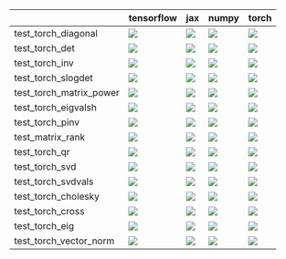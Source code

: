 |                         | tensorflow                                                                                                                                                                             | jax                                                                                                                                                                                    | numpy                                                                                                                                                                                  | torch                                                                                                                                                                                  |
|:------------------------|:---------------------------------------------------------------------------------------------------------------------------------------------------------------------------------------|:---------------------------------------------------------------------------------------------------------------------------------------------------------------------------------------|:---------------------------------------------------------------------------------------------------------------------------------------------------------------------------------------|:---------------------------------------------------------------------------------------------------------------------------------------------------------------------------------------|
| test_torch_diagonal     | <a href="https://github.com/unifyai/ivy/actions/runs/3590800001" rel="noopener noreferrer" target="_blank"><img src=https://img.shields.io/badge/-failure-red></a>                     | <a href="https://github.com/unifyai/ivy/actions/runs/3590800001" rel="noopener noreferrer" target="_blank"><img src=https://img.shields.io/badge/-failure-red></a>                     | <a href="https://github.com/unifyai/ivy/actions/runs/3590800001" rel="noopener noreferrer" target="_blank"><img src=https://img.shields.io/badge/-failure-red></a>                     | <a href="https://github.com/unifyai/ivy/actions/runs/3590800001" rel="noopener noreferrer" target="_blank"><img src=https://img.shields.io/badge/-failure-red></a>                     |
| test_torch_det          | <a href="https://github.com/unifyai/ivy/actions/runs/3757341778/jobs/6384460990" rel="noopener noreferrer" target="_blank"><img src=https://img.shields.io/badge/-failure-red></a>     | <a href="null" rel="noopener noreferrer" target="_blank"><img src=https://img.shields.io/badge/-failure-red></a>                                                                       | <a href="null" rel="noopener noreferrer" target="_blank"><img src=https://img.shields.io/badge/-failure-red></a>                                                                       | <a href="https://github.com/unifyai/ivy/actions/runs/3757341778/jobs/6384451911" rel="noopener noreferrer" target="_blank"><img src=https://img.shields.io/badge/-failure-red></a>     |
| test_torch_inv          | <a href="null" rel="noopener noreferrer" target="_blank"><img src=https://img.shields.io/badge/-success-success></a>                                                                   | <a href="https://github.com/unifyai/ivy/actions/runs/3590800001" rel="noopener noreferrer" target="_blank"><img src=https://img.shields.io/badge/-success-success></a>                 | <a href="https://github.com/unifyai/ivy/actions/runs/3757341778/jobs/6384458620" rel="noopener noreferrer" target="_blank"><img src=https://img.shields.io/badge/-success-success></a> | <a href="https://github.com/unifyai/ivy/actions/runs/3757341778/jobs/6384459688" rel="noopener noreferrer" target="_blank"><img src=https://img.shields.io/badge/-success-success></a> |
| test_torch_slogdet      | <a href="https://github.com/unifyai/ivy/actions/runs/3757341778/jobs/6384459035" rel="noopener noreferrer" target="_blank"><img src=https://img.shields.io/badge/-failure-red></a>     | <a href="https://github.com/unifyai/ivy/actions/runs/3757341778/jobs/6384452478" rel="noopener noreferrer" target="_blank"><img src=https://img.shields.io/badge/-failure-red></a>     | <a href="https://github.com/unifyai/ivy/actions/runs/3590800001" rel="noopener noreferrer" target="_blank"><img src=https://img.shields.io/badge/-failure-red></a>                     | <a href="https://github.com/unifyai/ivy/actions/runs/3757341778/jobs/6384453595" rel="noopener noreferrer" target="_blank"><img src=https://img.shields.io/badge/-failure-red></a>     |
| test_torch_matrix_power | <a href="null" rel="noopener noreferrer" target="_blank"><img src=https://img.shields.io/badge/-failure-red></a>                                                                       | <a href="https://github.com/unifyai/ivy/actions/runs/3757341778/jobs/6384458331" rel="noopener noreferrer" target="_blank"><img src=https://img.shields.io/badge/-failure-red></a>     | <a href="https://github.com/unifyai/ivy/actions/runs/3757341778/jobs/6384460990" rel="noopener noreferrer" target="_blank"><img src=https://img.shields.io/badge/-failure-red></a>     | <a href="https://github.com/unifyai/ivy/actions/runs/3757341778/jobs/6384444291" rel="noopener noreferrer" target="_blank"><img src=https://img.shields.io/badge/-failure-red></a>     |
| test_torch_eigvalsh     | <a href="https://github.com/unifyai/ivy/actions/runs/3757341778/jobs/6384451911" rel="noopener noreferrer" target="_blank"><img src=https://img.shields.io/badge/-success-success></a> | <a href="https://github.com/unifyai/ivy/actions/runs/3757341778/jobs/6384458620" rel="noopener noreferrer" target="_blank"><img src=https://img.shields.io/badge/-success-success></a> | <a href="https://github.com/unifyai/ivy/actions/runs/3704256223/jobs/6276715294" rel="noopener noreferrer" target="_blank"><img src=https://img.shields.io/badge/-failure-red></a>     | <a href="null" rel="noopener noreferrer" target="_blank"><img src=https://img.shields.io/badge/-success-success></a>                                                                   |
| test_torch_pinv         | <a href="https://github.com/unifyai/ivy/actions/runs/3757341778/jobs/6384458331" rel="noopener noreferrer" target="_blank"><img src=https://img.shields.io/badge/-success-success></a> | <a href="https://github.com/unifyai/ivy/actions/runs/3738429884/jobs/6344507121" rel="noopener noreferrer" target="_blank"><img src=https://img.shields.io/badge/-failure-red></a>     | <a href="null" rel="noopener noreferrer" target="_blank"><img src=https://img.shields.io/badge/-success-success></a>                                                                   | <a href="https://github.com/unifyai/ivy/actions/runs/3757341778/jobs/6384458331" rel="noopener noreferrer" target="_blank"><img src=https://img.shields.io/badge/-success-success></a> |
| test_matrix_rank        | <a href="https://github.com/unifyai/ivy/actions/runs/3757341778/jobs/6384443458" rel="noopener noreferrer" target="_blank"><img src=https://img.shields.io/badge/-success-success></a> | <a href="https://github.com/unifyai/ivy/actions/runs/3694948975/jobs/6256748684" rel="noopener noreferrer" target="_blank"><img src=https://img.shields.io/badge/-success-success></a> | <a href="https://github.com/unifyai/ivy/actions/runs/3757341778/jobs/6384456832" rel="noopener noreferrer" target="_blank"><img src=https://img.shields.io/badge/-success-success></a> | <a href="https://github.com/unifyai/ivy/actions/runs/3757391787/jobs/6384540214" rel="noopener noreferrer" target="_blank"><img src=https://img.shields.io/badge/-success-success></a> |
| test_torch_qr           | <a href="https://github.com/unifyai/ivy/actions/runs/3757341778/jobs/6384459903" rel="noopener noreferrer" target="_blank"><img src=https://img.shields.io/badge/-success-success></a> | <a href="https://github.com/unifyai/ivy/actions/runs/3752965346/jobs/6375719285" rel="noopener noreferrer" target="_blank"><img src=https://img.shields.io/badge/-success-success></a> | <a href="null" rel="noopener noreferrer" target="_blank"><img src=https://img.shields.io/badge/-success-success></a>                                                                   | <a href="https://github.com/unifyai/ivy/actions/runs/3757341778/jobs/6384444904" rel="noopener noreferrer" target="_blank"><img src=https://img.shields.io/badge/-success-success></a> |
| test_torch_svd          | <a href="https://github.com/unifyai/ivy/actions/runs/3757341778/jobs/6384451911" rel="noopener noreferrer" target="_blank"><img src=https://img.shields.io/badge/-success-success></a> | <a href="https://github.com/unifyai/ivy/actions/runs/3757341778/jobs/6384449491" rel="noopener noreferrer" target="_blank"><img src=https://img.shields.io/badge/-success-success></a> | <a href="https://github.com/unifyai/ivy/actions/runs/3757836900/jobs/6385481922" rel="noopener noreferrer" target="_blank"><img src=https://img.shields.io/badge/-success-success></a> | <a href="https://github.com/unifyai/ivy/actions/runs/3757341778/jobs/6384460194" rel="noopener noreferrer" target="_blank"><img src=https://img.shields.io/badge/-success-success></a> |
| test_torch_svdvals      | <a href="https://github.com/unifyai/ivy/actions/runs/3757341778/jobs/6384459394" rel="noopener noreferrer" target="_blank"><img src=https://img.shields.io/badge/-success-success></a> | <a href="https://github.com/unifyai/ivy/actions/runs/3694948975/jobs/6256748060" rel="noopener noreferrer" target="_blank"><img src=https://img.shields.io/badge/-failure-red></a>     | <a href="null" rel="noopener noreferrer" target="_blank"><img src=https://img.shields.io/badge/-failure-red></a>                                                                       | <a href="https://github.com/unifyai/ivy/actions/runs/3757341778/jobs/6384451171" rel="noopener noreferrer" target="_blank"><img src=https://img.shields.io/badge/-success-success></a> |
| test_torch_cholesky     | <a href="https://github.com/unifyai/ivy/actions/runs/3758625297/jobs/6387188289" rel="noopener noreferrer" target="_blank"><img src=https://img.shields.io/badge/-success-success></a> | <a href="null" rel="noopener noreferrer" target="_blank"><img src=https://img.shields.io/badge/-success-success></a>                                                                   | <a href="https://github.com/unifyai/ivy/actions/runs/3757341778/jobs/6384460605" rel="noopener noreferrer" target="_blank"><img src=https://img.shields.io/badge/-success-success></a> | <a href="https://github.com/unifyai/ivy/actions/runs/3757341778/jobs/6384451911" rel="noopener noreferrer" target="_blank"><img src=https://img.shields.io/badge/-success-success></a> |
| test_torch_cross        | <a href="https://github.com/unifyai/ivy/actions/runs/3757341778/jobs/6384444291" rel="noopener noreferrer" target="_blank"><img src=https://img.shields.io/badge/-success-success></a> | <a href="https://github.com/unifyai/ivy/actions/runs/3757341778/jobs/6384460393" rel="noopener noreferrer" target="_blank"><img src=https://img.shields.io/badge/-success-success></a> | <a href="https://github.com/unifyai/ivy/actions/runs/3738429884/jobs/6344507121" rel="noopener noreferrer" target="_blank"><img src=https://img.shields.io/badge/-success-success></a> | <a href="https://github.com/unifyai/ivy/actions/runs/3757341778/jobs/6384451171" rel="noopener noreferrer" target="_blank"><img src=https://img.shields.io/badge/-success-success></a> |
| test_torch_eig          | <a href="https://github.com/unifyai/ivy/actions/runs/3757341778/jobs/6384440502" rel="noopener noreferrer" target="_blank"><img src=https://img.shields.io/badge/-success-success></a> | <a href="https://github.com/unifyai/ivy/actions/runs/3757341778/jobs/6384440502" rel="noopener noreferrer" target="_blank"><img src=https://img.shields.io/badge/-success-success></a> | <a href="https://github.com/unifyai/ivy/actions/runs/3757341778/jobs/6384440502" rel="noopener noreferrer" target="_blank"><img src=https://img.shields.io/badge/-success-success></a> | <a href="https://github.com/unifyai/ivy/actions/runs/3757341778/jobs/6384440502" rel="noopener noreferrer" target="_blank"><img src=https://img.shields.io/badge/-success-success></a> |
| test_torch_vector_norm  | <a href="https://github.com/unifyai/ivy/actions/runs/3758323482/jobs/6386526960" rel="noopener noreferrer" target="_blank"><img src=https://img.shields.io/badge/-success-success></a> | <a href="https://github.com/unifyai/ivy/actions/runs/3758323482/jobs/6386526960" rel="noopener noreferrer" target="_blank"><img src=https://img.shields.io/badge/-success-success></a> | <a href="https://github.com/unifyai/ivy/actions/runs/3758323482/jobs/6386526960" rel="noopener noreferrer" target="_blank"><img src=https://img.shields.io/badge/-success-success></a> | <a href="https://github.com/unifyai/ivy/actions/runs/3758323482/jobs/6386526960" rel="noopener noreferrer" target="_blank"><img src=https://img.shields.io/badge/-success-success></a> |